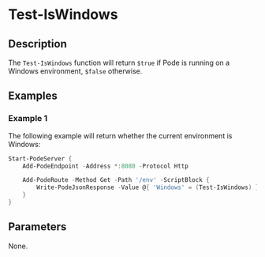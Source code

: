 # Test-IsWindows

## Description

The `Test-IsWindows` function will return `$true` if Pode is running on a Windows environment, `$false` otherwise.

## Examples

### Example 1

The following example will return whether the current environment is Windows:

```powershell
Start-PodeServer {
    Add-PodeEndpoint -Address *:8080 -Protocol Http

    Add-PodeRoute -Method Get -Path '/env' -ScriptBlock {
        Write-PodeJsonResponse -Value @{ 'Windows' = (Test-IsWindows) }
    }
}
```

## Parameters

None.
